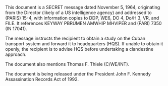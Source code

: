 This document is a SECRET message dated November 5, 1964, originating from the Director (likely of a US intelligence agency) and addressed to (PARIS) 15-4, with information copies to DDP, WE6, DO 4, Do/H 3, VR, and FILE. It references KEYWAY PBRUMEN AMWHIP MHVIPER and (PARI) 7350 (IN 17041).

The message instructs the recipient to obtain a study on the Cuban transport system and forward it to headquarters (HQS). If unable to obtain it openly, the recipient is to advise HQS before undertaking a clandestine approach.

The document also mentions Thomas F. Thiele (C/WE/INT).

The document is being released under the President John F. Kennedy Assassination Records Act of 1992.
